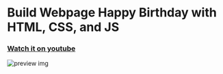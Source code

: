 # Build Webpage Happy Birthday with HTML, CSS, and JS
### [Watch it on youtube](https://www.youtube.com/watch?v=SnNeoBlJQ3U)
![preview img](https://user-images.githubusercontent.com/71541409/224200468-49a15829-c4b7-4e09-80e1-08ce48eca786.png)
